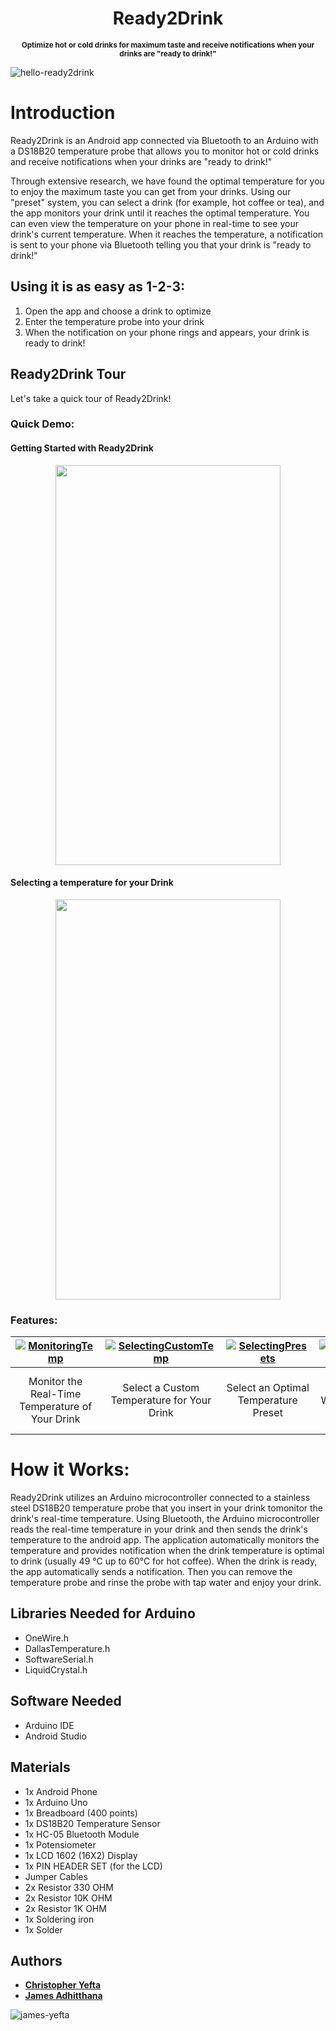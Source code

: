 <h1 align="center">
    Ready2Drink
</h1>
<p align="center">
<sup>
<b>Optimize hot or cold drinks for maximum taste and receive notifications when your drinks are "ready to drink!"</b>
</sup>
</p>

![hello-ready2drink](https://raw.githubusercontent.com/jamesadhitthana/Ready2Drink/master/Screenshots/ready2drink-title.png)

# Introduction
Ready2Drink is an Android app connected via Bluetooth to an Arduino with a DS18B20 temperature probe that allows you to monitor hot or cold drinks and receive notifications when your drinks are "ready to drink!"

Through extensive research, we have found the optimal temperature for you to enjoy the maximum taste you can get from your drinks. Using our "preset" system, you can select a drink (for example, hot coffee or tea), and the app monitors your drink until it reaches the optimal temperature. You can even view the temperature on your phone in real-time to see your drink's current temperature. When it reaches the temperature, a notification is sent to your phone via Bluetooth telling you that your drink is "ready to drink!"


## Using it is as easy as 1-2-3:
1. Open the app and choose a drink to optimize
2. Enter the temperature probe into your drink
3. When the notification on your phone rings and appears, your drink is ready to drink!

## Ready2Drink Tour

Let's take a quick tour of Ready2Drink!

### Quick Demo:

#### Getting Started with Ready2Drink

<p align="center">
<img src="https://raw.githubusercontent.com/jamesadhitthana/Ready2Drink/master/Screenshots/ready2drink-demo-onboarding.gif" width="360" height="640">
</p>

#### Selecting a temperature for your Drink

<p align="center">
<img src="https://raw.githubusercontent.com/jamesadhitthana/Ready2Drink/master/Screenshots/ready2drink-demo-selectingatemp.gif" width="360" height="640">
</p>

### Features:

| [![MonitoringTemp](https://raw.githubusercontent.com/jamesadhitthana/Ready2Drink/master/Screenshots/ready2drink-1monitoring.png)](https://github.com/jamesadhitthana/)  | [![SelectingCustomTemp](https://raw.githubusercontent.com/jamesadhitthana/Ready2Drink/master/Screenshots/ready2drink-2customtemp.png)](https://github.com/jamesadhitthana/)  | [![SelectingPresets](https://raw.githubusercontent.com/jamesadhitthana/Ready2Drink/master/Screenshots/ready2drink-3preset.png)](https://github.com/jamesadhitthana/) | [![ReadyNotif](https://raw.githubusercontent.com/jamesadhitthana/Ready2Drink/master/Screenshots/ready2drink-4readynotification.png)](https://github.com/jamesadhitthana/) |
|:---:|:---:|:---:|:---:|
| Monitor the Real-Time Temperature of Your Drink | Select a Custom Temperature for Your Drink | Select an Optimal Temperature Preset | Get Notified When Your Drink is Ready |

# How it Works:
Ready2Drink utilizes an Arduino microcontroller connected to a stainless steel DS18B20 temperature probe that you insert in your drink tomonitor the drink's real-time temperature. Using Bluetooth, the Arduino microcontroller reads the real-time temperature in your drink and then sends the drink's temperature to the android app. The application automatically monitors the temperature and provides notification when the drink temperature is optimal to drink (usually 49 °C up to 60°C for hot coffee). When the drink is ready, the app automatically sends a notification. Then you can remove the temperature probe and rinse the probe with tap water and enjoy your drink.

## Libraries Needed for Arduino
- OneWire.h
- DallasTemperature.h
- SoftwareSerial.h
- LiquidCrystal.h

## Software Needed
- Arduino IDE
- Android Studio

## Materials
- 1x Android Phone
- 1x Arduino Uno
- 1x Breadboard (400 points)
- 1x DS18B20 Temperature Sensor
- 1x HC-05 Bluetooth Module
- 1x Potensiometer
- 1x LCD 1602 (16X2) Display
- 1x PIN HEADER SET (for the LCD)
- Jumper Cables
- 2x Resistor 330 OHM
- 2x Resistor 10K OHM
- 2x Resistor 1K OHM
- 1x Soldering iron
- 1x Solder

## Authors

* **[Christopher Yefta](https://github.com/ChrisYef)**
* **[James Adhitthana](https://github.com/jamesadhitthana/)**

![james-yefta](https://raw.githubusercontent.com/jamesadhitthana/Ready2Drink/master/Screenshots/ready2drink-end.png)

